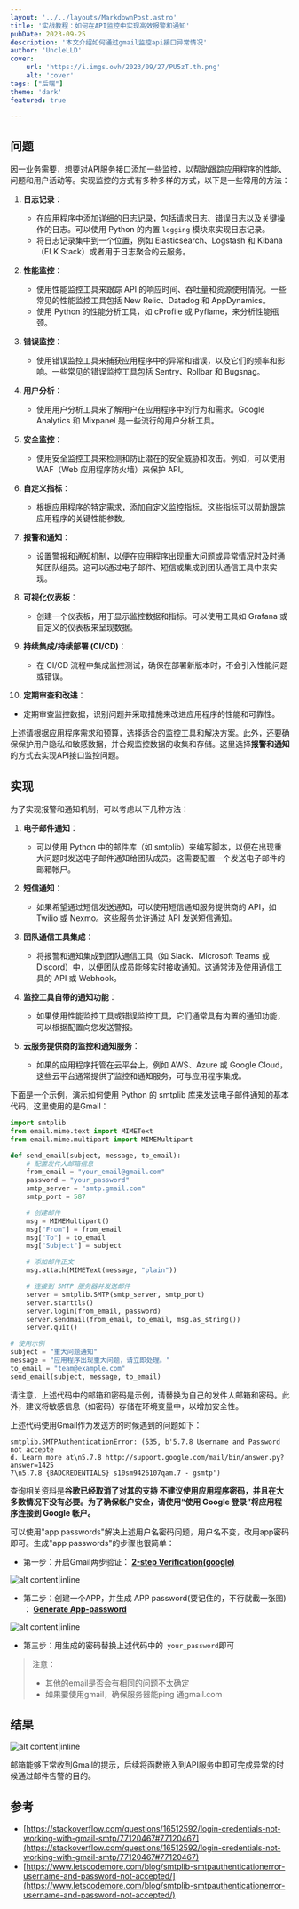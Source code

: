 ```yaml
---
layout: '../../layouts/MarkdownPost.astro'
title: '实战教程：如何在API监控中实现高效报警和通知'
pubDate: 2023-09-25
description: '本文介绍如何通过gmail监控api接口异常情况'
author: 'UncleLLD'
cover:
    url: 'https://i.imgs.ovh/2023/09/27/PU5zT.th.png'
    alt: 'cover'
tags: ["后端"]
theme: 'dark'
featured: true

---
```




## 问题

因一业务需要，想要对API服务接口添加一些监控，以帮助跟踪应用程序的性能、问题和用户活动等。实现监控的方式有多种多样的方式，以下是一些常用的方法：

1. **日志记录**：
   - 在应用程序中添加详细的日志记录，包括请求日志、错误日志以及关键操作的日志。可以使用 Python 的内置 `logging` 模块来实现日志记录。
   - 将日志记录集中到一个位置，例如 Elasticsearch、Logstash 和 Kibana（ELK Stack）或者用于日志聚合的云服务。

2. **性能监控**：
   - 使用性能监控工具来跟踪 API 的响应时间、吞吐量和资源使用情况。一些常见的性能监控工具包括 New Relic、Datadog 和 AppDynamics。
   - 使用 Python 的性能分析工具，如 cProfile 或 Pyflame，来分析性能瓶颈。

3. **错误监控**：
   - 使用错误监控工具来捕获应用程序中的异常和错误，以及它们的频率和影响。一些常见的错误监控工具包括 Sentry、Rollbar 和 Bugsnag。

4. **用户分析**：
   - 使用用户分析工具来了解用户在应用程序中的行为和需求。Google Analytics 和 Mixpanel 是一些流行的用户分析工具。

5. **安全监控**：
   - 使用安全监控工具来检测和防止潜在的安全威胁和攻击。例如，可以使用 WAF（Web 应用程序防火墙）来保护 API。

6. **自定义指标**：
   - 根据应用程序的特定需求，添加自定义监控指标。这些指标可以帮助跟踪应用程序的关键性能参数。

7. **报警和通知**：
   - 设置警报和通知机制，以便在应用程序出现重大问题或异常情况时及时通知团队组员。这可以通过电子邮件、短信或集成到团队通信工具中来实现。

8. **可视化仪表板**：
   - 创建一个仪表板，用于显示监控数据和指标。可以使用工具如 Grafana 或自定义的仪表板来呈现数据。

9. **持续集成/持续部署 (CI/CD)**：
   - 在 CI/CD 流程中集成监控测试，确保在部署新版本时，不会引入性能问题或错误。

10. **定期审查和改进**：
   - 定期审查监控数据，识别问题并采取措施来改进应用程序的性能和可靠性。

上述请根据应用程序需求和预算，选择适合的监控工具和解决方案。此外，还要确保保护用户隐私和敏感数据，并合规监控数据的收集和存储。这里选择**报警和通知**的方式去实现API接口监控问题。

## 实现

为了实现报警和通知机制，可以考虑以下几种方法：

1. **电子邮件通知**：
   - 可以使用 Python 中的邮件库（如 smtplib）来编写脚本，以便在出现重大问题时发送电子邮件通知给团队成员。这需要配置一个发送电子邮件的邮箱帐户。

2. **短信通知**：
   - 如果希望通过短信发送通知，可以使用短信通知服务提供商的 API，如 Twilio 或 Nexmo。这些服务允许通过 API 发送短信通知。

3. **团队通信工具集成**：
   - 将报警和通知集成到团队通信工具（如 Slack、Microsoft Teams 或 Discord）中，以便团队成员能够实时接收通知。这通常涉及使用通信工具的 API 或 Webhook。

4. **监控工具自带的通知功能**：
   - 如果使用性能监控工具或错误监控工具，它们通常具有内置的通知功能，可以根据配置向您发送警报。

5. **云服务提供商的监控和通知服务**：
   - 如果的应用程序托管在云平台上，例如 AWS、Azure 或 Google Cloud，这些云平台通常提供了监控和通知服务，可与应用程序集成。

下面是一个示例，演示如何使用 Python 的 smtplib 库来发送电子邮件通知的基本代码，这里使用的是Gmail：

```python
import smtplib
from email.mime.text import MIMEText
from email.mime.multipart import MIMEMultipart

def send_email(subject, message, to_email):
    # 配置发件人邮箱信息
    from_email = "your_email@gmail.com"
    password = "your_password"
    smtp_server = "smtp.gmail.com"
    smtp_port = 587

    # 创建邮件
    msg = MIMEMultipart()
    msg["From"] = from_email
    msg["To"] = to_email
    msg["Subject"] = subject

    # 添加邮件正文
    msg.attach(MIMEText(message, "plain"))

    # 连接到 SMTP 服务器并发送邮件
    server = smtplib.SMTP(smtp_server, smtp_port)
    server.starttls()
    server.login(from_email, password)
    server.sendmail(from_email, to_email, msg.as_string())
    server.quit()

# 使用示例
subject = "重大问题通知"
message = "应用程序出现重大问题，请立即处理。"
to_email = "team@example.com"
send_email(subject, message, to_email)
```

请注意，上述代码中的邮箱和密码是示例，请替换为自己的发件人邮箱和密码。此外，建议将敏感信息（如密码）存储在环境变量中，以增加安全性。

上述代码使用Gmail作为发送方的时候遇到的问题如下：

```
smtplib.SMTPAuthenticationError: (535, b'5.7.8 Username and Password not accepte
d. Learn more at\n5.7.8 http://support.google.com/mail/bin/answer.py?answer=1425
7\n5.7.8 {BADCREDENTIALS} s10sm9426107qam.7 - gsmtp')
```

查询相关资料是**谷歌已经取消了对其的支持 不建议使用应用程序密码，并且在大多数情况下没有必要。为了确保帐户安全，请使用“使用 Google 登录”将应用程序连接到 Google 帐户。** 

可以使用"app passwords"解决上述用户名密码问题，用户名不变，改用app密码即可。生成"app passwords"的步骤也很简单：

* 第一步：开启Gmail两步验证： **[2-step Verification(google)](https://myaccount.google.com/u/1/security)**

![alt content|inline](https://lets-code-more.s3.amazonaws.com/static/uploads/2022/09/28/app_password.PNG)

* 第二步：创建一个APP，并生成 APP password(要记住的，不行就截一张图) ： **[Generate App-password](https://myaccount.google.com/u/1/apppasswords)**

![alt content|inline](https://lets-code-more.s3.amazonaws.com/static/uploads/2022/09/28/password.PNG)

* 第三步：用生成的密码替换上述代码中的` your_password`即可

> 注意：
>
> * 其他的email是否会有相同的问题不太确定
> * 如果要使用gmail，确保服务器能ping 通gmail.com

## 结果

![alt content|inline](https://i.imgs.ovh/2023/09/27/PU5zT.png)

邮箱能够正常收到Gmail的提示，后续将函数嵌入到API服务中即可完成异常的时候通过邮件告警的目的。

## 参考

* [https://stackoverflow.com/questions/16512592/login-credentials-not-working-with-gmail-smtp/77120467#77120467](https://stackoverflow.com/questions/16512592/login-credentials-not-working-with-gmail-smtp/77120467#77120467)
* [https://www.letscodemore.com/blog/smtplib-smtpauthenticationerror-username-and-password-not-accepted/](https://www.letscodemore.com/blog/smtplib-smtpauthenticationerror-username-and-password-not-accepted/)

